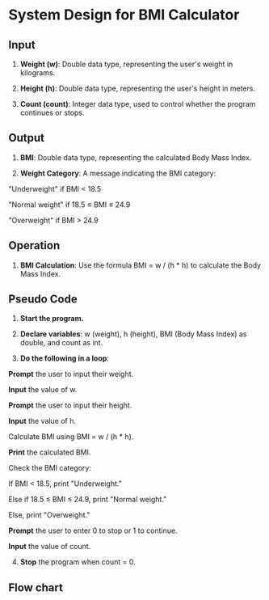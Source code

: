 # System Design for BMI Calculator

## Input

1. **Weight (w)**: Double data type, representing the user's weight in kilograms.

2. **Height (h)**: Double data type, representing the user's height in meters.

3. **Count (count)**: Integer data type, used to control whether the program continues or stops.

## Output

1. **BMI**: Double data type, representing the calculated Body Mass Index.

2. **Weight Category**: A message indicating the BMI category:

"Underweight" if BMI < 18.5

"Normal weight" if 18.5 ≤ BMI ≤ 24.9

"Overweight" if BMI > 24.9

## Operation

1. **BMI Calculation**: Use the formula BMI = w / (h * h) to calculate the Body Mass Index.

## Pseudo Code

1. **Start the program.**

2. **Declare variables**: w (weight), h (height), BMI (Body Mass Index) as double, and count as int.

3. **Do the following in a loop**:

**Prompt** the user to input their weight.

**Input** the value of w.

**Prompt** the user to input their height.

**Input** the value of h.

Calculate BMI using BMI = w / (h * h).

**Print** the calculated BMI.

Check the BMI category:

If BMI < 18.5, print "Underweight."

Else if 18.5 ≤ BMI ≤ 24.9, print "Normal weight."

Else, print "Overweight."

**Prompt** the user to enter 0 to stop or 1 to continue.

**Input** the value of count.

4. **Stop** the program when count = 0.


## Flow chart


